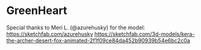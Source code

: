 # GreenHeart

Special thanks to Meri L. (@azurehusky) for the model:
https://sketchfab.com/azurehusky
https://sketchfab.com/3d-models/kera-the-archer-desert-fox-animated-2f1f09ce84da452b90939b54e6bc2c0a

